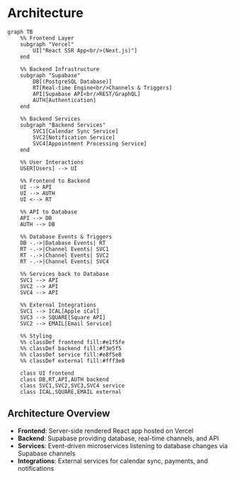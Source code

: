 # Architecture

```mermaid
graph TB
    %% Frontend Layer
    subgraph "Vercel"
        UI["React SSR App<br/>(Next.js)"]
    end

    %% Backend Infrastructure
    subgraph "Supabase"
        DB[(PostgreSQL Database)]
        RT[Real-time Engine<br/>Channels & Triggers]
        API[Supabase API<br/>REST/GraphQL]
        AUTH[Authentication]
    end

    %% Backend Services
    subgraph "Backend Services"
        SVC1[Calendar Sync Service]
        SVC2[Notification Service]
        SVC4[Appointment Processing Service]
    end

    %% User Interactions
    USER[Users] --> UI

    %% Frontend to Backend
    UI --> API
    UI --> AUTH
    UI <--> RT

    %% API to Database
    API --> DB
    AUTH --> DB

    %% Database Events & Triggers
    DB -.->|Database Events| RT
    RT -.->|Channel Events| SVC1
    RT -.->|Channel Events| SVC2
    RT -.->|Channel Events| SVC4

    %% Services back to Database
    SVC1 --> API
    SVC2 --> API
    SVC4 --> API

    %% External Integrations
    SVC1 --> ICAL[Apple iCal]
    SVC3 --> SQUARE[Square API]
    SVC2 --> EMAIL[Email Service]

    %% Styling
    %% classDef frontend fill:#e1f5fe
    %% classDef backend fill:#f3e5f5
    %% classDef service fill:#e8f5e8
    %% classDef external fill:#fff3e0

    class UI frontend
    class DB,RT,API,AUTH backend
    class SVC1,SVC2,SVC3,SVC4 service
    class ICAL,SQUARE,EMAIL external
```

## Architecture Overview

- **Frontend**: Server-side rendered React app hosted on Vercel
- **Backend**: Supabase providing database, real-time channels, and API
- **Services**: Event-driven microservices listening to database changes via Supabase channels
- **Integrations**: External services for calendar sync, payments, and notifications
